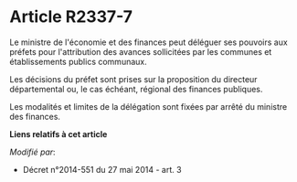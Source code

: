 # Article R2337-7

Le ministre de l'économie et des finances peut déléguer ses pouvoirs aux préfets pour l'attribution des avances sollicitées
par les communes et établissements publics communaux. 

Les décisions du préfet sont prises sur la proposition du   directeur départemental ou, le cas échéant, régional des finances
publiques. 

Les modalités et limites de la délégation sont fixées par arrêté du ministre des finances.

**Liens relatifs à cet article**

_Modifié par_:

  - Décret n°2014-551 du 27 mai 2014 - art. 3
